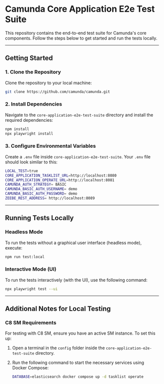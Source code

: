 # Camunda Core Application E2e Test Suite

This repository contains the end-to-end test suite for Camunda's core components. Follow the steps below to get started and run the tests locally.

---

## Getting Started

### 1. Clone the Repository

Clone the repository to your local machine:

```bash
git clone https://github.com/camunda/camunda.git
```

### 2. Install Dependencies

Navigate to the `core-application-e2e-test-suite` directory and install the required dependencies:

```bash
npm install
npx playwright install
```

### 3. Configure Environmental Variables

Create a `.env` file inside `core-application-e2e-test-suite`. Your `.env` file should look similar to this:

```bash
LOCAL_TEST=true
CORE_APPLICATION_TASKLIST_URL=http://localhost:8080
CORE_APPLICATION_OPERATE_URL=http://localhost:8081
CAMUNDA_AUTH_STRATEGY= BASIC
CAMUNDA_BASIC_AUTH_USERNAME= demo
CAMUNDA_BASIC_AUTH_PASSWORD= demo
ZEEBE_REST_ADDRESS= http://localhost:8089
```

---

## Running Tests Locally

### Headless Mode

To run the tests without a graphical user interface (headless mode), execute:

```bash
npm run test:local
```

### Interactive Mode (UI)

To run the tests interactively (with the UI), use the following command:

```bash
npx playwright test --ui
```

---

## Additional Notes for Local Testing

### C8 SM Requirements

For testing with C8 SM, ensure you have an active SM instance. To set this up:

1. Open a terminal in the `config` folder inside the `core-application-e2e-test-suite` directory.
2. Run the following command to start the necessary services using Docker Compose:

   ```bash
   DATABASE=elasticsearch docker compose up -d tasklist operate
   ```
